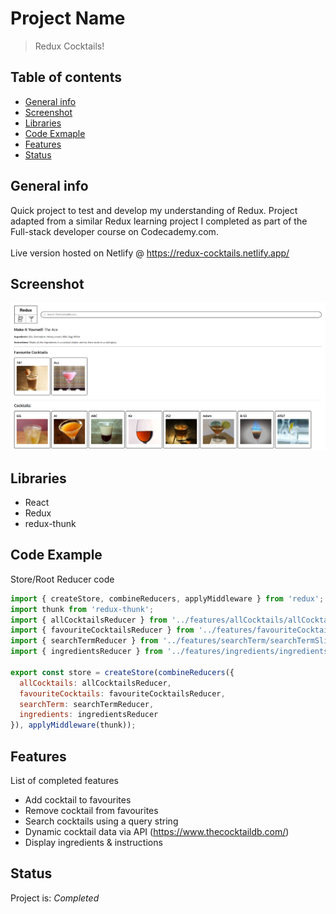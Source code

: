 # Project Name
> Redux Cocktails!

## Table of contents
* [General info](#general-info)
* [Screenshot](#screenshot)
* [Libraries](#libraries)
* [Code Exmaple](#code-example)
* [Features](#features)
* [Status](#status)

## General info
Quick project to test and develop my understanding of Redux. Project adapted from a similar Redux learning project I completed as part of the Full-stack developer course on Codecademy.com.
<br><br>
Live version hosted on Netlify @ https://redux-cocktails.netlify.app/


## Screenshot
![Desktop View](https://github.com/ElChickenSpicy/Cocktails/blob/master/src/images/screenshot.PNG)

## Libraries
* React
* Redux
* redux-thunk

## Code Example
Store/Root Reducer code
```javascript 
import { createStore, combineReducers, applyMiddleware } from 'redux';
import thunk from 'redux-thunk';
import { allCocktailsReducer } from '../features/allCocktails/allCocktailsSlice.js';
import { favouriteCocktailsReducer } from '../features/favouriteCocktails/favouriteCocktailsSlice.js';
import { searchTermReducer } from '../features/searchTerm/searchTermSlice.js';
import { ingredientsReducer } from '../features/ingredients/ingredientsSlice.js';

export const store = createStore(combineReducers({
  allCocktails: allCocktailsReducer,
  favouriteCocktails: favouriteCocktailsReducer,
  searchTerm: searchTermReducer,
  ingredients: ingredientsReducer
}), applyMiddleware(thunk));
```

## Features
List of completed features
* Add cocktail to favourites
* Remove cocktail from favourites
* Search cocktails using a query string
* Dynamic cocktail data via API (https://www.thecocktaildb.com/)
* Display ingredients & instructions

## Status
Project is: _Completed_